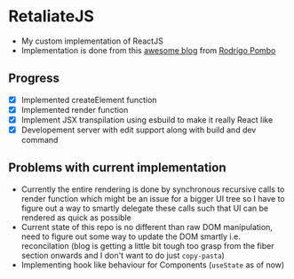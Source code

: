 # RetaliateJS

- My custom implementation of ReactJS
- Implementation is done from this [awesome blog](https://pomb.us/build-your-own-react/) from [Rodrigo Pombo](https://twitter.com/pomber)

## Progress
- [x] Implemented createElement function
- [x] Implemented render function
- [x] Implement JSX transpilation using esbuild to make it really React like
- [x] Developement server with edit support along with build and dev command

## Problems with current implementation
- Currently the entire rendering is done by synchronous recursive calls to render function which might be an issue for a bigger UI tree so I have to figure out a way to smartly delegate these calls such that UI can be rendered as quick as possible
- Current state of this repo is no different than raw DOM manipulation, need to figure out some way to update the DOM smartly i.e. reconcilation (blog is getting a little bit tough too grasp from the fiber section onwards and I don't want to do just `copy-pasta`)
- Implementing hook like behaviour for Components (`useState` as of now)